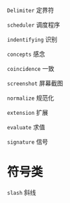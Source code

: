 `Delimiter` 定界符

`scheduler` 调度程序

`indentifying` 识别

`concepts` 感念

`coincidence` 一致

`screenshot` 屏幕截图

`normalize` 规范化

`extension` 扩展

`evaluate` 求值

`signature` 信号

# 符号类
`slash` 斜线
